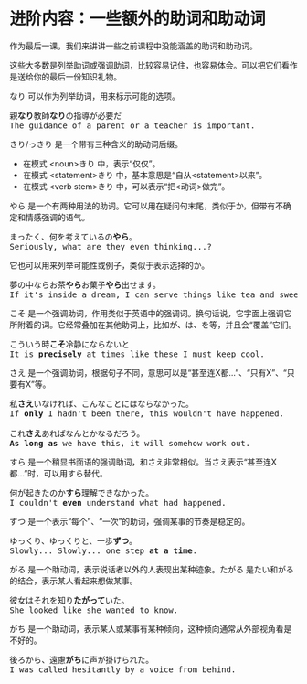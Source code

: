 # 进阶内容：一些额外的助词和助动词

作为最后一课，我们来讲讲一些之前课程中没能涵盖的助词和助动词。

这些大多数是列举助词或强调助词，比较容易记住，也容易体会。可以把它们看作是送给你的最后一份知识礼物。

なり 可以作为列举助词，用来标示可能的选项。

<pre>
親<b>なり</b>教師<b>なり</b>の指導が必要だ
The guidance of a parent or a teacher is important.
</pre>

きり/っきり 是一个带有三种含义的助动词后缀。
- 在模式 \<noun\>きり 中，表示“仅仅”。
- 在模式 \<statement\>きり 中，基本意思是“自从\<statement\>以来”。
- 在模式 \<verb stem\>きり 中，可以表示“把\<动词\>做完”。

やら 是一个有两种用法的助词。它可以用在疑问句末尾，类似于か，但带有不确定和情感强调的语气。

<pre>
まったく、何を考えているの<b>やら</b>。
Seriously, what are they even thinking...?
</pre>

它也可以用来列举可能性或例子，类似于表示选择的か。

<pre>
夢の中ならお茶<b>やら</b>お菓子<b>やら</b>出せます。
If it's inside a dream, I can serve things like tea and sweets.
</pre>

こそ 是一个强调助词，作用类似于英语中的强调词。换句话说，它字面上强调它所附着的词。它经常叠加在其他助词上，比如が、は、を等，并且会“覆盖”它们。

<pre>
こういう時<b>こそ</b>冷静にならないと
It is <b>precisely</b> at times like these I must keep cool.
</pre>

さえ 是一个强调助词，根据句子不同，意思可以是“甚至连X都...”、“只有X”、“只要有X”等。

<pre>
私<b>さえ</b>いなければ、こんなことにはならなかった。
If <b>only</b> I hadn't been there, this wouldn't have happened.

これ<b>さえ</b>あればなんとかなるだろう。
<b>As long as</b> we have this, it will somehow work out.
</pre>

すら 是一个稍显书面语的强调助词，和さえ非常相似。当さえ表示“甚至连X都...”时，可以用すら替代。

<pre>
何が起きたのか<b>すら</b>理解できなかった。
I couldn't <b>even</b> understand what had happened.
</pre>

ずつ 是一个表示“每个”、“一次”的助词，强调某事的节奏是稳定的。

<pre>
ゆっくり、ゆっくりと、一歩<b>ずつ</b>。
Slowly... Slowly... one step <b>at a time</b>.
</pre>

がる 是一个助动词，表示说话者以外的人表现出某种迹象。たがる 是たい和がる的结合，表示某人看起来想做某事。

<pre>
彼女はそれを知り<b>たがって</b>いた。
She looked like she wanted to know.
</pre>

がち 是一个助动词，表示某人或某事有某种倾向，这种倾向通常从外部视角看是不好的。

<pre>
後ろから、遠慮<b>がち</b>に声が掛けられた。
I was called hesitantly by a voice from behind.
</pre>